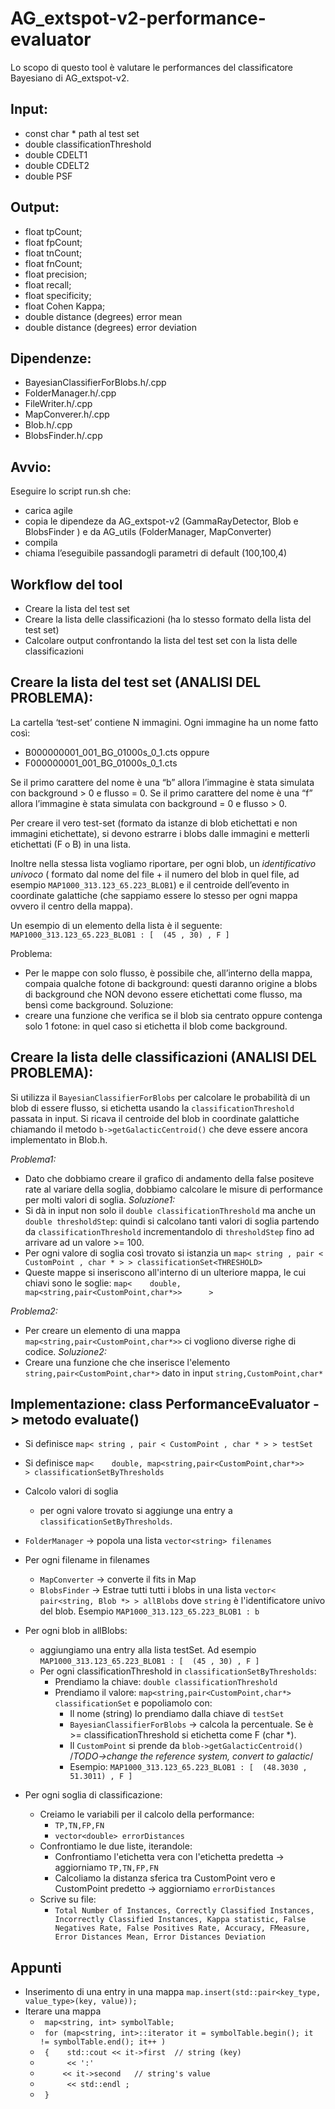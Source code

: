 # AG_extspot-v2-performance-evaluator

Lo scopo di questo tool è valutare le performances del classificatore Bayesiano di AG_extspot-v2. 

## Input:
* const char * path al test set
* double classificationThreshold
* double CDELT1
* double CDELT2
* double PSF

## Output:
* float tpCount;
* float fpCount;
* float tnCount;
* float fnCount;
* float precision;
* float recall;
* float specificity;
* float Cohen Kappa;
* double distance (degrees) error mean 
* double distance (degrees) error deviation

## Dipendenze:
* BayesianClassifierForBlobs.h/.cpp
* FolderManager.h/.cpp
* FileWriter.h/.cpp
* MapConverer.h/.cpp
* Blob.h/.cpp
* BlobsFinder.h/.cpp

## Avvio:
Eseguire lo script run.sh che:
* carica agile
* copia le dipendeze da AG_extspot-v2 (GammaRayDetector, Blob e BlobsFinder ) e da AG_utils (FolderManager, MapConverter)
* compila
* chiama l’eseguibile passandogli parametri di default (100,100,4)

## Workflow del tool
* Creare la lista del test set 
* Creare la lista delle classificazioni (ha lo stesso formato della lista del test set)
* Calcolare output confrontando la lista del test set con la lista delle classificazioni

## Creare la lista del test set (ANALISI DEL PROBLEMA):
La cartella ‘test-set’ contiene N immagini. Ogni immagine ha un nome fatto così: 
* B000000001_001_BG_01000s_0_1.cts 
oppure 
* F000000001_001_BG_01000s_0_1.cts

Se il primo carattere del nome è una “b” allora l’immagine è stata simulata con background > 0 e flusso = 0.
Se il primo carattere del nome è una “f” allora l’immagine è stata simulata con background = 0 e flusso > 0.

Per creare il vero test-set (formato da istanze di blob etichettati e non immagini etichettate), si devono estrarre i blobs dalle immagini e metterli etichettati (F o B) in una lista.
    
Inoltre nella stessa lista vogliamo riportare, per ogni blob, un *identificativo univoco* ( formato dal nome del file + il numero del blob in quel file, ad esempio `MAP1000_313.123_65.223_BLOB1`) e il centroide dell’evento in coordinate galattiche (che sappiamo essere lo stesso per ogni mappa ovvero il centro della mappa).

Un esempio di un elemento della lista è il seguente:
`MAP1000_313.123_65.223_BLOB1 : [  (45 , 30) , F ]`

Problema: 
* Per le mappe con solo flusso, è possibile che, all’interno della mappa, compaia qualche fotone di background: questi daranno origine a blobs di background che NON devono essere etichettati come flusso, ma bensì come background.
Soluzione:
* creare una funzione che verifica se il blob sia centrato oppure contenga solo 1 fotone: in quel caso si etichetta il blob come background.

## Creare la lista delle classificazioni (ANALISI DEL PROBLEMA):
Si utilizza il `BayesianClassifierForBlobs` per calcolare le probabilità di un blob di essere flusso, si etichetta usando la `classificationThreshold` passata in input. 
Si ricava il centroide del blob in coordinate galattiche chiamando il metodo `b->getGalacticCentroid()` che deve essere ancora implementato in Blob.h.

*Problema1:*
* Dato che dobbiamo creare il grafico di andamento della false positeve rate al variare della soglia, dobbiamo calcolare le misure di performance per molti valori di soglia. 
*Soluzione1:*
* Si dà in input non solo il `double classificationThreshold` ma anche un `double thresholdStep`: quindi si calcolano tanti valori di soglia partendo da `classificationThreshold` incrementandolo di `thresholdStep` fino ad arrivare ad un valore >= 100.
* Per ogni valore di soglia così trovato si istanzia un `map< string , pair < CustomPoint , char * > > classificationSet<THRESHOLD>`
* Queste mappe si inseriscono all'interno di un ulteriore mappa, le cui chiavi sono le soglie:  `map<    double, map<string,pair<CustomPoint,char*>>      >`

*Problema2:*
* Per creare un elemento di una mappa `map<string,pair<CustomPoint,char*>>` ci vogliono diverse righe di codice.
*Soluzione2:*
* Creare una funzione che che inserisce l'elemento `string,pair<CustomPoint,char*>` dato in input `string,CustomPoint,char*`

## Implementazione: class PerformanceEvaluator -> metodo evaluate()

* Si definisce `map< string , pair < CustomPoint , char * > > testSet`
* Si definisce `map<    double, map<string,pair<CustomPoint,char*>>      > classificationSetByThresholds`
* Calcolo valori di soglia
    * per ogni valore trovato si aggiunge una entry a `classificationSetByThresholds`.
* `FolderManager` -> popola una lista `vector<string> filenames`
* Per ogni filename in filenames
    * `MapConverter` -> converte il fits in Map
    * `BlobsFinder` -> Estrae tutti tutti i blobs in una lista `vector< pair<string, Blob *> > allBlobs` dove `string` è l'identificatore univo del blob. Esempio `MAP1000_313.123_65.223_BLOB1 : b`

* Per ogni blob in allBlobs:
    * aggiungiamo una entry alla lista testSet. Ad esempio `MAP1000_313.123_65.223_BLOB1 : [  (45 , 30) , F ]`
    * Per ogni classificationThreshold in `classificationSetByThresholds`:
        * Prendiamo la chiave: `double classificationThreshold`
        * Prendiamo il valore: `map<string,pair<CustomPoint,char*> classificationSet` e popoliamolo con:
            * Il nome (string) lo prendiamo dalla chiave di `testSet`
            * `BayesianClassifierForBlobs` -> calcola la percentuale. Se è >= classificationThreshold si etichetta come F (char *).
            * Il `CustomPoint` si prende da `blob->getGalacticCentroid()` /*TODO->change the reference system, convert to galactic*/
            * Esempio: `MAP1000_313.123_65.223_BLOB1 : [  (48.3030 , 51.3011) , F ]`
 
* Per ogni soglia di classificazione:
    * Creiamo le variabili per il calcolo della performance:
        * `TP,TN,FP,FN`
        * `vector<double> errorDistances`
    * Confrontiamo le due liste, iterandole:
        * Confrontiamo l'etichetta vera con l'etichetta predetta -> aggiorniamo `TP,TN,FP,FN`
        * Calcoliamo la distanza sferica tra CustomPoint vero e CustomPoint predetto -> aggiorniamo `errorDistances`
    * Scrive su file:
        * `Total Number of Instances, Correctly Classified Instances, Incorrectly Classified Instances, Kappa statistic, False Negatives Rate, False Positives Rate, Accuracy, FMeasure, Error Distances Mean, Error Distances Deviation`

## Appunti 
* Inserimento di una entry in una mappa `map.insert(std::pair<key_type, value_type>(key, value));`
* Iterare una mappa 
    * ` map<string, int> symbolTable;`
    * ` for (map<string, int>::iterator it = symbolTable.begin(); it != symbolTable.end(); it++ )`
    * ` {    std::cout << it->first  // string (key)`
    * `      << ':'`
    * `      << it->second   // string's value `
    * `      << std::endl ;`
    * ` }`

